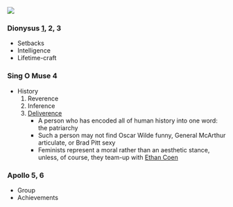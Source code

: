 ![](feminism.png)

### Dionysus [1](https://abikesa.github.io/feminism/), 2, 3
- Setbacks
- Intelligence
- Lifetime-craft

### Sing O Muse 4
- History
   1. Reverence
   2. Inference
   3. [Deliverence](https://abikesa.github.io/schoolofresentment/)
      - A person who has encoded all of human history into one word: the patriarchy 
      - Such a person may not find Oscar Wilde funny, General McArthur articulate, or Brad Pitt sexy 
      - Feminists represent a moral rather than an aesthetic stance, unless, of course, they team-up with [Ethan Coen](https://www.youtube.com/watch?v=Oy0RYiQRWUk)

### Apollo 5, 6
- Group
- Achievements
